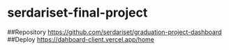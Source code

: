 # serdariset-final-project
##Repository
https://github.com/serdariset/graduation-project-dashboard
##Deploy
https://dahboard-client.vercel.app/home
